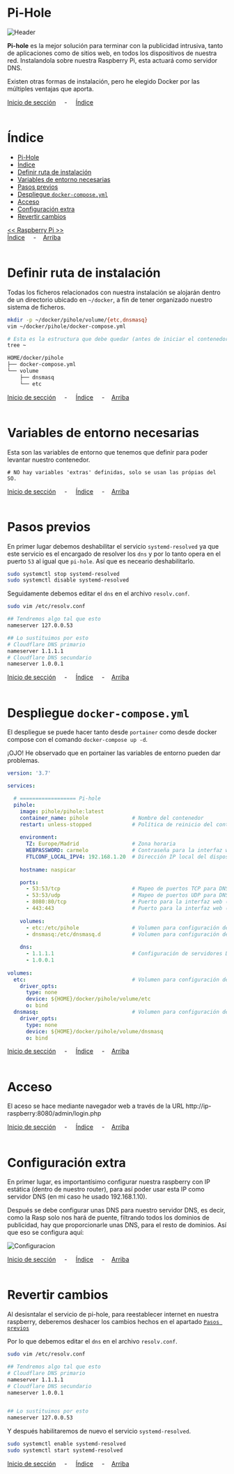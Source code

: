# Pi-Hole

![Header](../../img/ima-raspberrypi-servicios-pihole-header-01.png)

**Pi-hole** es la mejor solución para terminar con la publicidad intrusiva, tanto de aplicaciones como de sitios web, en todos los dispositivos de nuestra red. Instalandola sobre nuestra Raspberry Pi, esta actuará como servidor DNS.

Existen otras formas de instalación, pero he elegido Docker por las múltiples ventajas que aporta.

[Inicio de sección](#pi-hole) &nbsp; &nbsp; - &nbsp; &nbsp; [Índice](#índice)
<br><br>

# Índice
- [Pi-Hole](#pi-hole)
- [Índice](#índice)
- [Definir ruta de instalación](#definir-ruta-de-instalación)
- [Variables de entorno necesarias](#variables-de-entorno-necesarias)
- [Pasos previos](#pasos-previos)
- [Despliegue `docker-compose.yml`](#despliegue-docker-composeyml)
- [Acceso](#acceso)
- [Configuración extra](#configuración-extra)
- [Revertir cambios](#revertir-cambios)

[<< Raspberry Pi >>](../raspberrypi.md)<br>
[Índice](#índice) &nbsp; &nbsp; - &nbsp; &nbsp;[Arriba](#pi-hole)
<br><br>

# Definir ruta de instalación
Todas los ficheros relacionados con nuestra instalación se alojarán dentro de un directorio ubicado en `~/docker`, a fin de tener organizado nuestro sistema de ficheros.

```bash
mkdir -p ~/docker/pihole/volume/{etc,dnsmasq}
vim ~/docker/pihole/docker-compose.yml

# Esta es la estructura que debe quedar (antes de iniciar el contenedor)
tree ~

HOME/docker/pihole
├── docker-compose.yml
└── volume
    ├── dnsmasq
    └── etc
```


[Inicio de sección](#definir-ruta-de-instalación) &nbsp; &nbsp; - &nbsp; &nbsp; [Índice](#índice) &nbsp; &nbsp; - &nbsp; &nbsp;[Arriba](#pi-hole)
<br><br>

# Variables de entorno necesarias
Esta son las variables de entorno que tenemos que definir para poder levantar nuestro contenedor.

```.env
# NO hay variables 'extras' definidas, solo se usan las própias del SO.
```

[Inicio de sección](#variables-de-entorno-necesarias) &nbsp; &nbsp; - &nbsp; &nbsp; [Índice](#índice) &nbsp; &nbsp; - &nbsp; &nbsp;[Arriba](#pi-hole)
<br><br>

# Pasos previos
En primer lugar debemos deshabilitar el servicio `systemd-resolved` ya que este servicio es el encargado de resolver los `dns` y por lo tanto opera en el puerto `53` al igual que `pi-hole`. Así que es neceario deshabilitarlo.

```bash
sudo systemctl stop systemd-resolved
sudo systemctl disable systemd-resolved
```

Seguidamente debemos editar el `dns` en el archivo `resolv.conf`.

```bash
sudo vim /etc/resolv.conf

## Tendremos algo tal que esto
nameserver 127.0.0.53

## Lo sustituimos por esto
# Cloudflare DNS primario
nameserver 1.1.1.1
# Cloudflare DNS secundario
nameserver 1.0.0.1
```

[Inicio de sección](#pasos-previos) &nbsp; &nbsp; - &nbsp; &nbsp; [Índice](#índice) &nbsp; &nbsp; - &nbsp; &nbsp;[Arriba](#pi-hole)
<br><br>


# Despliegue `docker-compose.yml`
El despliegue se puede hacer tanto desde `portainer` como desde docker compose con el comando `docker-compose up -d`.

¡OJO! He observado que en portainer las variables de entorno pueden dar problemas.

```yaml
version: '3.7'

services:

  # ================== Pi-hole
  pihole:
    image: pihole/pihole:latest
    container_name: pihole              # Nombre del contenedor
    restart: unless-stopped             # Política de reinicio del contenedor
    
    environment:
      TZ: Europe/Madrid                 # Zona horaria
      WEBPASSWORD: carmelo              # Contraseña para la interfaz web
      FTLCONF_LOCAL_IPV4: 192.168.1.20  # Dirección IP local del dispositivo
    
    hostname: naspicar

    ports:
      - 53:53/tcp                       # Mapeo de puertos TCP para DNS
      - 53:53/udp                       # Mapeo de puertos UDP para DNS
      - 8080:80/tcp                     # Puerto para la interfaz web (HTTP)
      - 443:443                         # Puerto para la interfaz web (HTTPS)
    
    volumes:
      - etc:/etc/pihole                 # Volumen para configuración de Pi-hole
      - dnsmasq:/etc/dnsmasq.d          # Volumen para configuración de dnsmasq
      
    dns:
      - 1.1.1.1                         # Configuración de servidores DNS
      - 1.0.0.1
    
volumes:
  etc:                                  # Volumen para configuración de Pi-hole
    driver_opts:
      type: none
      device: ${HOME}/docker/pihole/volume/etc
      o: bind
  dnsmasq:                              # Volumen para configuración de dnsmasq
    driver_opts:
      type: none
      device: ${HOME}/docker/pihole/volume/dnsmasq
      o: bind
```

[Inicio de sección](#despliegue-docker-composeyml) &nbsp; &nbsp; - &nbsp; &nbsp; [Índice](#índice) &nbsp; &nbsp; - &nbsp; &nbsp;[Arriba](#pi-hole)
<br><br>

# Acceso
El aceso se hace mediante navegador web a través de la URL http://ip-raspberry:8080/admin/login.php

[Inicio de sección](#acceso) &nbsp; &nbsp; - &nbsp; &nbsp; [Índice](#índice) &nbsp; &nbsp; - &nbsp; &nbsp;[Arriba](#pi-hole)
<br><br>

# Configuración extra
En primer lugar, es importantísimo configurar nuestra raspberry con IP estática (dentro de nuestro router), para así poder usar esta IP como servidor DNS (en mi caso he usado 192.168.1.10).

Después se debe configurar unas DNS para nuestro servidor DNS, es decir, como la Rasp solo nos hará de puente, filtrando todos los dominios de publicidad, hay que proporcionarle unas DNS, para el resto de dominios. Así que eso se configura aquí:

![Configuracion](../../img/ima-raspberrypi-servicios-pihole-conf.ini-01.gif)



[Inicio de sección](#configuración-extra) &nbsp; &nbsp; - &nbsp; &nbsp; [Índice](#índice) &nbsp; &nbsp; - &nbsp; &nbsp;[Arriba](#pi-hole)
<br><br>

# Revertir cambios
Al desisntalar el servicio de pi-hole, para reestablecer internet en nuestra raspberry, deberemos deshacer los cambios hechos en el apartado [`Pasos previos`](#pasos-previos)


Por lo que debemos editar el `dns` en el archivo `resolv.conf`.

```bash
sudo vim /etc/resolv.conf

## Tendremos algo tal que esto
# Cloudflare DNS primario
nameserver 1.1.1.1
# Cloudflare DNS secundario
nameserver 1.0.0.1


## Lo sustituimos por esto
nameserver 127.0.0.53

```


Y después habilitaremos de nuevo el servicio `systemd-resolved`.

```bash
sudo systemctl enable systemd-resolved
sudo systemctl start systemd-resolved
```

[Inicio de sección](#revertir-cambios) &nbsp; &nbsp; - &nbsp; &nbsp; [Índice](#índice) &nbsp; &nbsp; - &nbsp; &nbsp;[Arriba](#pi-hole)
<br><br>
